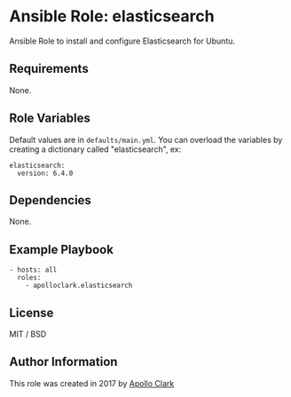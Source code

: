 # Ansible Role: elasticsearch

Ansible Role to install and configure Elasticsearch for Ubuntu.


## Requirements

None.

## Role Variables

Default values are in `defaults/main.yml`. You can overload the variables by
creating a dictionary called "elasticsearch", ex:

    elasticsearch:
      version: 6.4.0

## Dependencies

None.

## Example Playbook

    - hosts: all
      roles:
        - apolloclark.elasticsearch

## License

MIT / BSD

## Author Information

This role was created in 2017 by [Apollo Clark](https://www.apolloclark.com/)

